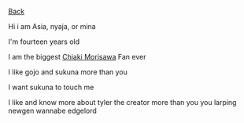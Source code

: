 [Back](/rei)

Hi i am Asia, nyaja, or mina

I'm fourteen years old

I am the biggest [Chiaki Morisawa](https://ensemble-stars.fandom.com/wiki/Chiaki_Morisawa) Fan ever

I like gojo and sukuna more than you

I want sukuna to touch me

I like and know more about tyler the creator more than you you larping newgen wannabe edgelord
